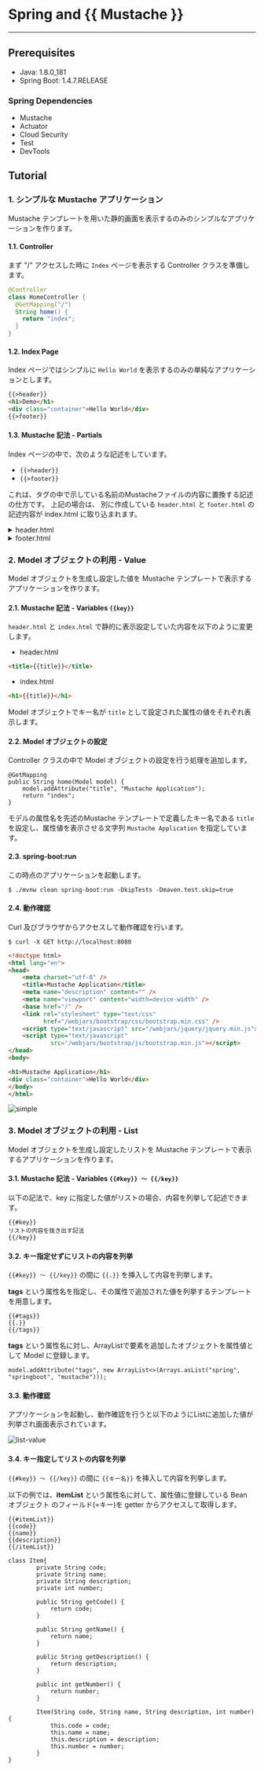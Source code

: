 # Spring and {{ Mustache }} 

---
## Prerequisites

- Java: 1.8.0_181
- Spring Boot: 1.4.7.RELEASE

### Spring Dependencies
- Mustache
- Actuator
- Cloud Security
- Test
- DevTools

## Tutorial
### 1. シンプルな Mustache アプリケーション

Mustache テンプレートを用いた静的画面を表示するのみのシンプルなアプリケーションを作ります。

#### 1.1. Controller

まず "/" アクセスした時に `Index` ページを表示する Controller クラスを準備します。

```java
@Controller
class HomeController {
  @GetMapping("/")
  String home() {
    return "index";
  }
}
```

#### 1.2. Index Page

Index ページではシンプルに `Hello World` を表示するのみの単純なアプリケーションとします。

```html
{{>header}}
<h1>Demo</h1>
<div class="container">Hello World</div>
{{>footer}}
```

#### 1.3. Mustache 記法 - Partials

Index ページの中で、次のような記述をしています。

- `{{>header}}`
- `{{>footer}}`

これは、タグの中で示している名前のMustacheファイルの内容に置換する記述の仕方です。
上記の場合は、 別に作成している `header.html` と `footer.html` の記述内容が index.html に取り込まれます。

<details><summary>header.html</summary>

```html
<!doctype html>
<html lang="en">
<head>
    <meta charset="utf-8" />
    <title>Demo Application</title>
    <meta name="description" content="" />
    <meta name="viewport" content="width=device-width" />
    <base href="/" />
    <link rel="stylesheet" type="text/css"
          href="/webjars/bootstrap/css/bootstrap.min.css" />
    <script type="text/javascript" src="/webjars/jquery/jquery.min.js"></script>
    <script type="text/javascript"
            src="/webjars/bootstrap/js/bootstrap.min.js"></script>
</head>
<body>
```
</details>

<details><summary>footer.html</summary>

```html
</body>
</html>
```
</details>

### 2. Model オブジェクトの利用 - Value

Model オブジェクトを生成し設定した値を Mustache テンプレートで表示するアプリケーションを作ります。

#### 2.1. Mustache 記法 - Variables `{{key}}`

`header.html` と `index.html` で静的に表示設定していた内容を以下のように変更します。

- header.html

```html
<title>{{title}}</title>
```

- index.html

```html
<h1>{{title}}</h1>
```

Model オブジェクトでキー名が `title` として設定された属性の値をそれぞれ表示します。

#### 2.2. Model オブジェクトの設定

Controller クラスの中で Model オブジェクトの設定を行う処理を追加します。

```
@GetMapping
public String home(Model model) {
	model.addAttribute("title", "Mustache Application");
	return "index";
}
```

モデルの属性名を先述のMustache テンプレートで定義したキー名である `title` を設定し、属性値を表示させる文字列 `Mustache Application` を指定しています。

#### 2.3. spring-boot:run

この時点のアプリケーションを起動します。

```
$ ./mvnw clean spring-boot:run -DkipTests -Dmaven.test.skip=true
```

#### 2.4. 動作確認

Curl 及びブラウザからアクセスして動作確認を行います。

```
$ curl -X GET http://localhost:8080
```

```html
<!doctype html>
<html lang="en">
<head>
    <meta charset="utf-8" />
    <title>Mustache Application</title>
    <meta name="description" content="" />
    <meta name="viewport" content="width=device-width" />
    <base href="/" />
    <link rel="stylesheet" type="text/css"
          href="/webjars/bootstrap/css/bootstrap.min.css" />
    <script type="text/javascript" src="/webjars/jquery/jquery.min.js"></script>
    <script type="text/javascript"
            src="/webjars/bootstrap/js/bootstrap.min.js"></script>
</head>
<body>

<h1>Mustache Application</h1>
<div class="container">Hello World</div>
</body>
</html>
```

![simple](images/mustache-app-simple.png)

### 3. Model オブジェクトの利用 - List

Model オブジェクトを生成し設定したリストを Mustache テンプレートで表示するアプリケーションを作ります。

#### 3.1. Mustache 記法 - Variables `{{#key}} 〜 {{/key}}`

以下の記法で、key に指定した値がリストの場合、内容を列挙して記述できます。

```
{{#key}}
リストの内容を抜き出す記法
{{/key}}
```

#### 3.2. キー指定せずにリストの内容を列挙

`{{#key}} 〜 {{/key}}` の間に `{{.}}` を挿入して内容を列挙します。

**tags** という属性名を指定し、その属性で追加された値を列挙するテンプレートを用意します。

```
{{#tags}}
{{.}}
{{/tags}}
```

**tags** という属性名に対し、ArrayListで要素を追加したオブジェクトを属性値として Model に登録します。

```
model.addAttribute("tags", new ArrayList<>(Arrays.asList("spring", "springboot", "mustache")));
```

#### 3.3. 動作確認

アプリケーションを起動し、動作確認を行うと以下のようにListに追加した値が列挙され画面表示されています。

![list-value](images/mustache-app-list-value.png)

#### 3.4. キー指定してリストの内容を列挙

`{{#key}} 〜 {{/key}}` の間に `{{キー名}}` を挿入して内容を列挙します。

以下の例では、**itemList** という属性名に対して、属性値に登録している Bean オブジェクト のフィールド(=キー)を getter からアクセスして取得します。

```
{{#itemList}}
{{code}}
{{name}}
{{description}}
{{/itemList}}
```

```
class Item{
		private String code;
		private String name;
		private String description;
		private int number;

		public String getCode() {
			return code;
		}

		public String getName() {
			return name;
		}

		public String getDescription() {
			return description;
		}

		public int getNumber() {
			return number;
		}

		Item(String code, String name, String description, int number) {
			this.code = code;
			this.name = name;
			this.description = description;
			this.number = number;
		}
}
```